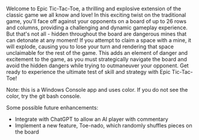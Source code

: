 Welcome to Epic Tic-Tac-Toe, a thrilling and explosive extension of the classic game we all know and love! In this exciting twist on the traditional game, you'll face off against your opponents on a board of up to 26 rows and columns, providing a challenging and dynamic gameplay experience. But that's not all - hidden throughout the board are dangerous mines that can detonate at any moment! If you attempt to claim a space with a mine, it will explode, causing you to lose your turn and rendering that space unclaimable for the rest of the game. This adds an element of danger and excitement to the game, as you must strategically navigate the board and avoid the hidden dangers while trying to outmaneuver your opponent. Get ready to experience the ultimate test of skill and strategy with Epic Tic-Tac-Toe!

Note: this is a Windows Console app and uses color. If you do not see the color, try the git bash console.

Some possible future enhancements:
* Integrate with ChatGPT to allow an AI player with commentary
* Implement a new feature, Toe-nado, which randomly shuffles pieces on the board
